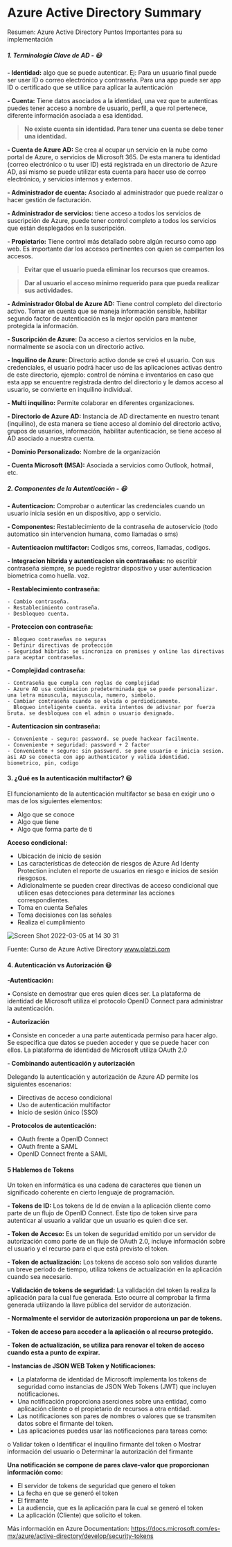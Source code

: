 # Azure Active Directory Summary
 Resumen: Azure Active Directory Puntos Importantes para su implementación


##### 1. Terminología Clave de AD - 😃

**- Identidad:** algo que se puede autenticar. Ej: Para un usuario final puede ser user ID o correo electrónico y contraseña. Para una app puede ser app ID o certificado que se utilice para aplicar la autenticación

**- Cuenta:** Tiene datos asociados a la identidad, una vez que te autenticas puedes tener acceso a nombre de usuario, perfil, a que rol pertenece, diferente información asociada a esa identidad.



> __No existe cuenta sin identidad. Para tener una cuenta se debe tener una identidad.__



**- Cuenta de Azure AD:** Se crea al ocupar un servicio en la nube como portal de Azure, o servicios de Microsoft 365. De esta manera tu identidad (correo electrónico o tu user ID) está registrada en un directorio de Azure AD, así mismo se puede utilizar esta cuenta para hacer uso de correo electrónico, y servicios internos y externos.

**- Administrador de cuenta:** Asociado al administrador que puede realizar o hacer gestión de facturación.

**- Administrador de servicios:** tiene acceso a todos los servicios de suscripción de Azure, puede tener control completo a todos los servicios que están desplegados en la suscripción.

**- Propietario:** Tiene control más detallado sobre algún recurso como app web. Es importante dar los accesos pertinentes con quien se comparten los accesos.



> __Evitar que el usuario pueda eliminar los recursos que creamos.__


> __Dar al usuario el acceso mínimo requerido para que pueda realizar sus actividades.__



**- Administrador Global de Azure AD:** Tiene control completo del directorio activo. Tomar en cuenta que se maneja información sensible, habilitar segundo factor de autenticación es la mejor opción para mantener protegida la información.


**- Suscripción de Azure:** Da acceso a ciertos servicios en la nube, normalmente se asocia con un directorio activo.

**- Inquilino de Azure:** Directorio activo donde se creó el usuario. Con sus credenciales, el usuario podrá hacer uso de las aplicaciones activas dentro de este directorio, ejemplo: control de nómina e inventarios en caso que esta app se encuentre registrada dentro del directorio y le damos acceso al usuario, se convierte en inquilino individual.

**- Multi inquilino:** Permite colaborar en diferentes organizaciones.

**- Directorio de Azure AD:** Instancia de AD directamente en nuestro tenant (inquilino), de esta manera se tiene acceso al dominio del directorio activo, grupos de usuarios, información, habilitar autenticación, se tiene acceso al AD asociado a nuestra cuenta.

**- Dominio Personalizado:** Nombre de la organización

**- Cuenta Microsoft (MSA):** Asociada a servicios como Outlook, hotmail, etc.

##### 2. Componentes de la Autenticación - 😃

**- Autenticacion:** Comprobar o autenticar las credenciales cuando un usuario inicia sesión en un dispositivo, app o servicio.

**- Componentes:** Restablecimiento de la contraseña de autoservicio (todo automatico sin intervencion humana, como llamadas o sms)

**- Autenticacion multifactor:** Codigos sms, correos, llamadas, codigos.

**- Integracion hibrida y autenticacion sin contraseñas:** no escribir contraseña siempre, se puede registrar dispositivo y usar autenticacion biometrica como huella. voz.

**- Restablecimiento contraseña:**

    - Cambio contraseña.
    - Restablecimiento contraseña.
    - Desbloqueo cuenta.

**- Proteccion con contraseña:**

    - Bloqueo contraseñas no seguras
    - Definir directivas de protección
    - Seguridad hibrida: se sincroniza on premises y online las directivas para aceptar contraseñas.

**- Complejidad contraseña:**

    - Contraseña que cumpla con reglas de complejidad
    - Azure AD usa combinacion predeterminada que se puede personalizar. una letra minuscula, mayuscula, numero, simbolo.
    - Cambiar contraseña cuando se olvida o perdiodicamente.
    _ Bloqueo inteligente cuenta. evita intentos de adivinar por fuerza bruta. se desbloquea con el admin o usuario designado.

**- Autenticacion sin contraseña:**

    - Conveniente - seguro: password. se puede hackear facilmente.
    - Conveniente + seguridad: password + 2 factor
    - Conveniente + seguro: sin password. se pone usuario e inicia sesion. asi AD se conecta con app authenticator y valida identidad. biometrico, pin, codigo


#### 3. ¿Qué es la autenticación multifactor? 😃

El funcionamiento de la autenticación multifactor se basa en exigir uno o mas de los siguientes elementos:

- Algo que se conoce
- Algo que tiene
- Algo que forma parte de ti

**Acceso condicional:**

- Ubicación de inicio de sesión
- Las características de detección de riesgos de Azure Ad Identy Protection incluten el reporte de usuarios en riesgo e inicios de sesión riesgosos.
- Adicionalmente se pueden crear directivas de acceso condicional que utilicen esas detecciones para determinar las acciones correspondientes.
- Toma en cuenta Señales
- Toma decisiones con las señales
- Realiza el cumplimiento


![Screen Shot 2022-03-05 at 14 30 31](https://user-images.githubusercontent.com/38354463/156899107-42d21ec2-6b60-4a83-aea0-96e34bbbaf6e.png)

Fuente: Curso de Azure Active Directory www.platzi.com



#### 4. Autenticación vs Autorización 😃

**-Autenticación:**

• Consiste en demostrar que eres quien dices ser. La plataforma de identidad de Microsoft utiliza el protocolo OpenID Connect para administrar la autenticación.

**- Autorización**

• Consiste en conceder a una parte autenticada permiso para hacer algo. Se especifica que datos se pueden acceder y que se puede hacer con ellos. La plataforma de identidad de Microsoft utiliza OAuth 2.0

**- Combinando autenticación y autorización**

Delegando la autenticación y autorización de Azure AD permite los siguientes escenarios:

- Directivas de acceso condicional
- Uso de autenticación multifactor
- Inicio de sesión único (SSO)

**- Protocolos de autenticación:**

- OAuth frente a OpenID Connect
- OAuth frente a SAML
- OpenID Connect frente a SAML


#### 5 Hablemos de Tokens

Un token en informática es una cadena de caracteres que tienen un significado coherente en cierto lenguaje de programación.

**- Tokens de ID:** Los tokens de Id de envían a la aplicación cliente como parte de un flujo de OpenID Connect. Este tipo de token sirve para autenticar al usuario a validar que un usuario es quien dice ser.

**- Token de Acceso:** Es un token de seguridad emitido por un servidor de autorización como parte de un flujo de OAuth 2.0, incluye información sobre el usuario y el recurso para el que está previsto el token.

**- Token de actualización:** Los tokens de acceso solo son validos durante un breve periodo de tiempo, utiliza tokens de actualización en la aplicación cuando sea necesario.

**- Validación de tokens de seguridad:** La validación del token la realiza la aplicación para la cual fue generada. Esto ocurre al comprobar la firma generada utilizando la llave pública del servidor de autorización.

**- Normalmente el servidor de autorización proporciona un par de tokens.** 

**- Token de acceso para acceder a la aplicación o al recurso protegido.**

**- Token de actualización, se utiliza para renovar el token de acceso cuando esta a punto de expirar.**

**- Instancias de JSON WEB Token y Notificaciones:**

- La plataforma de identidad de Microsoft implementa los tokens de seguridad como instancias de JSON Web Tokens (JWT) que incluyen notificaciones.
- Una notificación proporciona aserciones sobre una entidad, como aplicación cliente o el propietario de recursos a otra entidad.
- Las notificaciones son pares de nombres o valores que se transmiten datos sobre el firmante del token.
- Las aplicaciones puedes usar las notificaciones para tareas como:

o Validar token
o Identificar el inquilino firmante del token
o Mostrar información del usuario
o Determinar la autorización del firmante

**Una notificación se compone de pares clave-valor que proporcionan información como:**

- El servidor de tokens de seguridad que genero el token
- La fecha en que se generó el token
- El firmante
- La audiencia, que es la aplicación para la cual se generó el token
- La aplicación (Cliente) que solicito el token.

Más información en Azure Documentation: https://docs.microsoft.com/es-mx/azure/active-directory/develop/security-tokens
